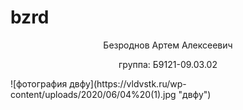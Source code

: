 # bzrd
<head>
  <meta charset="utf-8"> 
<p align="center"> Безроднов Артем Алексеевич </p>
<p align="center">   группа: Б9121-09.03.02  </p>
</head>
![фотография двфу](https://vldvstk.ru/wp-content/uploads/2020/06/04%20(1).jpg "двфу")
